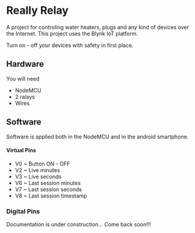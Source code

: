 # Really Relay

A project for controling water heaters, plugs and any kind of devices over the Internet.
This project uses the Blynk IoT platform.

Turn on - off your devices with safety in first place.

## Hardware

You will need
- NodeMCU
- 2 ralays
- Wires

## Software
Software is applied both in the NodeMCU and in the android smartphone.

#### Virtual Pins
- V0 ~ Button ON - OFF
- V2 ~ Live minutes
- V3 ~ Live seconds
- V6 ~ Last session minutes
- V7 ~ Last session seconds
- V8 ~ Last session timestamp

### Digital Pins

Documentation is under construction...
Come back soon!!!